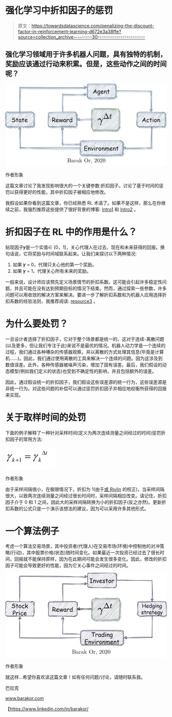 # 强化学习中折扣因子的惩罚

> 原文：<https://towardsdatascience.com/penalizing-the-discount-factor-in-reinforcement-learning-d672e3a38ffe?source=collection_archive---------30----------------------->

## 强化学习领域用于许多机器人问题，具有独特的机制，奖励应该通过行动来积累。但是，这些动作之间的时间呢？

![](img/9c02ef481a0a2158bb16e25cccdd3575.png)

作者形象

这篇文章讨论了我发现影响很大的一个关键参数:折扣因子。讨论了基于时间的惩罚以获得更好的性能，其中折扣因子被相应地修改。

我假设如果你看到这篇文章，你已经熟悉 RL 术语了。如果不是这样，那么在你继续之前，我强烈推荐这些提供了很好背景的博客: [Intro1](/introduction-to-various-reinforcement-learning-algorithms-i-q-learning-sarsa-dqn-ddpg-72a5e0cb6287) 和 [Intro2](/reinforcement-learning-demystified-markov-decision-processes-part-1-bf00dda41690) 。

# 折扣因子在 RL 中的作用是什么？

贴现因子**𝛾**是一个实值∈ [0，1]，关心代理人在过去、现在和未来获得的回报。换句话说，它将奖励与时间域联系起来。让我们来探讨以下两种情况:

1.  如果 **𝛾** = 0，代理只关心他的第一个奖励。
2.  如果 **𝛾** = 1，代理关心所有未来的奖励。

一般来说，设计师应该预先定义场景情节的折扣系数。这可能会引起许多稳定性问题，并且可能在没有达到预期目标的情况下结束。然而，通过探索一些参数，许多问题可以用收敛的解决方案来解决。要进一步了解折扣系数和为机器人应用选择折扣系数的经验法则，我推荐阅读: [resource3](https://stats.stackexchange.com/questions/221402/understanding-the-role-of-the-discount-factor-in-reinforcement-learning) 。

# 为什么要处罚？

一旦设计者选择了折扣因子，它对于整个场景都是统一的，这对于连续-离散问题(以及更多，但让我们专注于此)来说不是最优的情况。机器人动力学是一个连续的过程，我们通过各种嘈杂的传感器观察，并以离散的方式处理其信息(毕竟是计算机……)。因此，我们通过使用离散的工具来解决一个连续的问题。因为这涉及到数值误差。此外，各种传感器被噪声污染，增加了固有误差。最后，我们假设的动态模型(例如我们定义的状态)也受到不确定性的影响，并且包括额外的误差。

因此，通过假设统一的折扣因子，我们假设这些误差源的统一行为，这些误差源是非统一行为。对这些问题的补偿可以通过惩罚折扣因子并相应地权衡所获得的回报来实现。

# 关于取样时间的处罚

下面的例子解释了一种针对采样时间(定义为两次连续测量之间经过的时间)惩罚折扣因子的常用方法:

![](img/adf0a2b4229cf564a88c2ea8019572e1.png)

作者形象

由于采样间隔很小，在极限情况下，折扣为 1(由于[或 Rivlin](https://medium.com/u/d6ea8553654c?source=post_page-----d672e3a38ffe--------------------------------) 的校正)，当采样间隔很大，以致两次连续测量之间经过很长时间时，采样间隔相应改变。请记住，折扣因子介于 0 和 1 之间，因此大的采样间隔转换为小的折扣因子(反之亦然)。更新折扣系数的公式只是一个演示该想法的建议，因为可以采用许多其他形式。

# 一个算法例子

考虑一个算法交易场景，其中投资者(代理人)在交易市场(环境)中控制他的对冲策略(行动)，其中股票价格(状态)随时间变化。如果最近一次投资已经过去了很长时间，回报就不能保持原样，因为在此期间可能会发生很多变化。因此，修改的折扣因子可能会导致更好的性能，因为它关心事件之间经过的时间。

![](img/af93a340ad86e4462103f4ea7f9206e7.png)

作者形象

就这样…希望你喜欢读这篇文章！如有任何问题/讨论，请随时联系我。

巴拉克

www.barakor.com

【https://www.linkedin.com/in/barakor/ 